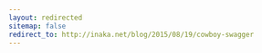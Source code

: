 ```yaml
---
layout: redirected
sitemap: false
redirect_to: http://inaka.net/blog/2015/08/19/cowboy-swagger
---
```

